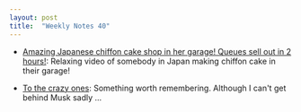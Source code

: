 ```yaml
---
layout: post
title:  "Weekly Notes 40"
---
```


* [Amazing Japanese chiffon cake shop in her garage! Queues sell out in 2 hours!](https://www.youtube.com/watch?v=cr5AzzadEBs): Relaxing video of somebody in Japan making chiffon cake in their garage!

* [To the crazy ones](https://world.hey.com/dhh/to-the-crazy-ones-e43822c7): Something worth remembering. Although I can't get behind Musk sadly ...
